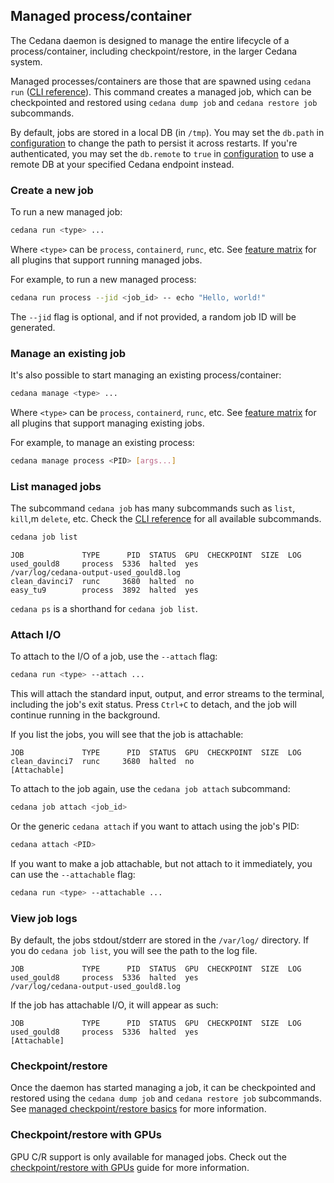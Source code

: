 ## Managed process/container

The Cedana daemon is designed to manage the entire lifecycle of a process/container, including checkpoint/restore, in the larger Cedana system.

Managed processes/containers are those that are spawned using `cedana run` ([CLI reference](cli/cedana_run.md)). This command creates a managed job, which can be checkpointed and restored using `cedana dump job` and `cedana restore job` subcommands.

By default, jobs are stored in a local DB (in `/tmp`). You may set the `db.path` in [configuration](configuration.md) to change the path to persist it across restarts.
If you're authenticated, you may set the `db.remote` to `true` in [configuration](configuration.md) to use a remote DB at your specified Cedana endpoint instead.

### Create a new job

To run a new managed job:

```sh
cedana run <type> ...
```

Where `<type>` can be `process`, `containerd`, `runc`, etc. See [feature matrix](../features.md) for all plugins that support running managed jobs.

For example, to run a new managed process:

```sh
cedana run process --jid <job_id> -- echo "Hello, world!"
```

The `--jid` flag is optional, and if not provided, a random job ID will be generated.

### Manage an existing job

It's also possible to start managing an existing process/container:

```sh
cedana manage <type> ...
```

Where `<type>` can be `process`, `containerd`, `runc`, etc. See [feature matrix](../features.md) for all plugins that support managing existing jobs.

For example, to manage an existing process:

```sh
cedana manage process <PID> [args...]
```

### List managed jobs

The subcommand `cedana job` has many subcommands such as `list`, `kill`,m `delete`, etc. Check the [CLI reference](cli/cedana_job.md) for all available subcommands.

```sh
cedana job list
```

```
JOB             TYPE      PID  STATUS  GPU  CHECKPOINT  SIZE  LOG
used_gould8     process  5336  halted  yes                    /var/log/cedana-output-used_gould8.log
clean_davinci7  runc     3680  halted  no
easy_tu9        process  3892  halted  yes
```

`cedana ps` is a shorthand for `cedana job list`.

### Attach I/O

To attach to the I/O of a job, use the `--attach` flag:

```sh
cedana run <type> --attach ...
```

This will attach the standard input, output, and error streams to the terminal, including the job's exit status. Press `Ctrl+C` to detach, and the job will continue running in the background.

If you list the jobs, you will see that the job is attachable:

```
JOB             TYPE      PID  STATUS  GPU  CHECKPOINT  SIZE  LOG
clean_davinci7  runc     3680  halted  no                     [Attachable]
```

To attach to the job again, use the `cedana job attach` subcommand:

```sh
cedana job attach <job_id>
```

Or the generic `cedana attach` if you want to attach using the job's PID:

```sh
cedana attach <PID>
```

If you want to make a job attachable, but not attach to it immediately, you can use the `--attachable` flag:

```sh
cedana run <type> --attachable ...
```

### View job logs

By default, the jobs stdout/stderr are stored in the `/var/log/` directory. If you do `cedana job list`, you will see the path to the log file.

```
JOB             TYPE      PID  STATUS  GPU  CHECKPOINT  SIZE  LOG
used_gould8     process  5336  halted  yes                    /var/log/cedana-output-used_gould8.log
```
If the job has attachable I/O, it will appear as such:

```
JOB             TYPE      PID  STATUS  GPU  CHECKPOINT  SIZE  LOG
used_gould8     process  5336  halted  yes                    [Attachable]
```

### Checkpoint/restore

Once the daemon has started managing a job, it can be checkpointed and restored using the `cedana dump job` and `cedana restore job` subcommands. See [managed checkpoint/restore basics](cr.md#managed-checkpointrestore) for more information.

### Checkpoint/restore with GPUs

GPU C/R support is only available for managed jobs. Check out the [checkpoint/restore with GPUs](../gpu/cr.md) guide for more information.
